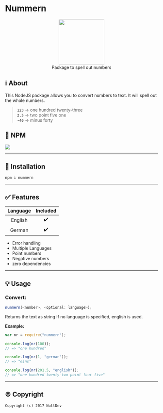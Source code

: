 # Nummern

<p align="center">
<img height="150" width="auto" src="https://nulldev.org/img/nul.png" /><br>
Package to spell out numbers
</p>

## :information_source: About

This NodeJS package allows you to convert numbers to text. It will spell out the whole numbers. 

> **`123`** -> one hundred twenty-three <br>
> **`2.5`** -> two point five one <br>
> **`-40`** -> minus forty

## :postbox: NPM

[![](https://nodei.co/npm/nummern.svg?downloads=true&downloadRank=true&stars=true)](https://www.npmjs.com/package/nummern)

<hr>

## :wrench: Installation

```Assembly
npm i nummern
```

<hr>

## :white_check_mark: Features
  
| Language | Included |
| :---: | :---: |
| English | :heavy_check_mark: | 
| German  | :heavy_check_mark: | 

- Error handling
- Multiple Languages
- Point numbers
- Negative numbers
- zero dependencies

<hr>

## :bulb: Usage

### Convert:


```javascript
nummern(<number>, <optional: language>);
```

Returns the text as string
If no language is specified, english is used.

**Example:**

```Javascript
var nr = require("nummern");

console.log(nr(100));
// => "one hundred"

console.log(nr(1, "german"));
// => "eins"

console.log(nr(201.5, "english"));
// => "one hundred twenty-two point four five"
```

<hr>

## :copyright: Copyright

`Copyright (c) 2017 NullDev`
